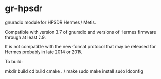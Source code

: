 
gr-hpsdr
========


gnuradio module for HPSDR Hermes / Metis.

Compatible with version 3.7 of gnuradio and versions of
Hermes firmware through at least 2.9.

It is not compatible with the new-format protocol that may
be released for Hermes probably in late 2014 or 2015.

To build:

mkdir build
cd build
cmake ../
make
sudo make install
sudo ldconfig



